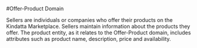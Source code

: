 #Offer-Product Domain

Sellers are individuals or companies who offer their products on the Kindatta Marketplace. Sellers maintain information about the products they offer. The product entity, as it relates to the Offer-Product domain, includes attributes such as product name, description, price and availability.